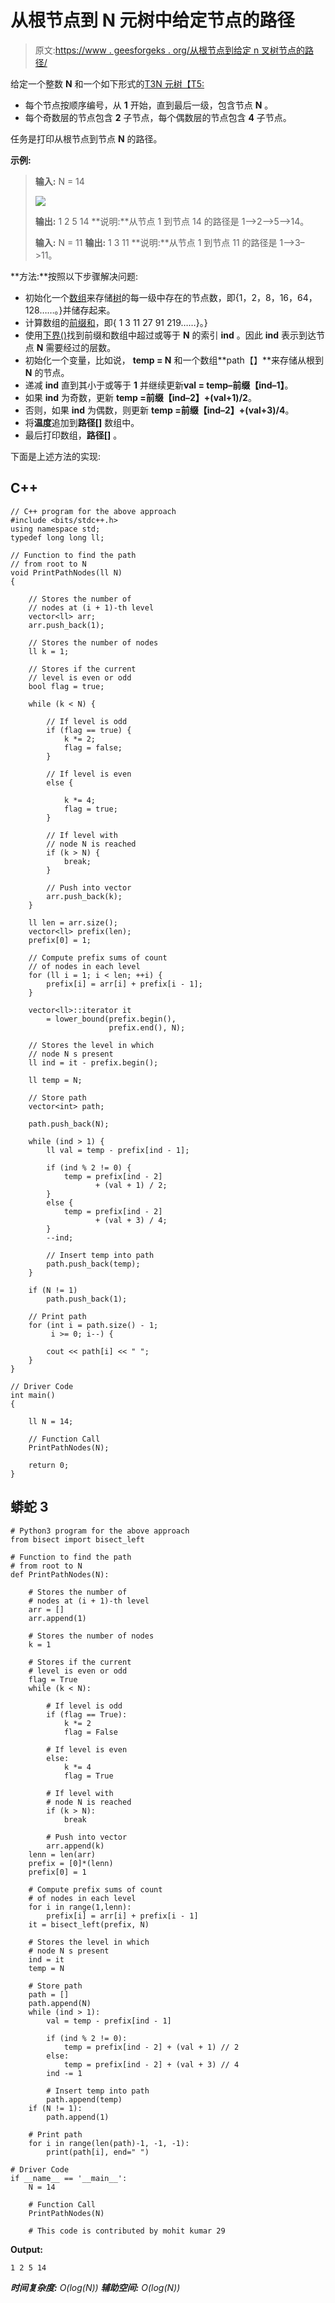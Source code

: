 # 从根节点到 N 元树中给定节点的路径

> 原文:[https://www . geesforgeks . org/从根节点到给定 n 叉树节点的路径/](https://www.geeksforgeeks.org/path-from-the-root-node-to-a-given-node-in-an-n-ary-tree/)

给定一个整数 **N** 和一个如下形式的[T3N 元树【T5:](https://www.geeksforgeeks.org/generic-treesn-array-trees/) 

*   每个节点按顺序编号，从 **1** 开始，直到最后一级，包含节点 **N** 。
*   每个奇数层的节点包含 **2** 子节点，每个偶数层的节点包含 **4** 子节点。

任务是打印从根节点到节点 **N** 的路径。

**示例:**

> **输入:** N = 14
> 
> ![](img/cc498a454afd1fbccf0c2884b9d4839f.png)
> 
> **输出:** 1 2 5 14
> **说明:**从节点 1 到节点 14 的路径是 1–>2–>5–>14。
> 
> **输入:** N = 11
> **输出:** 1 3 11
> **说明:**从节点 1 到节点 11 的路径是 1–>3–>11。

**方法:**按照以下步骤解决问题:

*   初始化一个[数组](https://www.geeksforgeeks.org/arrays-in-c-cpp/)来存储[树](https://www.geeksforgeeks.org/binary-tree-data-structure/)的每一级中存在的节点数，即{1，2，8，16，64，128……。}并储存起来。
*   计算数组的[前缀和](https://www.geeksforgeeks.org/prefix-sum-array-implementation-applications-competitive-programming/)，即{ 1 3 11 27 91 219……}。}
*   使用[下界()](https://www.geeksforgeeks.org/lower_bound-in-cpp/)找到前缀和数组中超过或等于 **N** 的索引 **ind** 。因此 **ind** 表示到达节点 **N** 需要经过的层数。
*   初始化一个变量，比如说， **temp = N** 和一个数组**path【】**来存储从根到 **N** 的节点。
*   递减 **ind** 直到其小于或等于 **1** 并继续更新**val = temp–前缀【ind–1】**。
*   如果 **ind** 为奇数，更新 **temp =前缀【ind–2】+(val+1)/2**。
*   否则，如果 **ind** 为偶数，则更新 **temp =前缀【ind–2】+(val+3)/4**。
*   将**温度**追加到**路径[]** 数组中。
*   最后打印数组，**路径[]** 。

下面是上述方法的实现:

## C++

```
// C++ program for the above approach
#include <bits/stdc++.h>
using namespace std;
typedef long long ll;

// Function to find the path
// from root to N
void PrintPathNodes(ll N)
{

    // Stores the number of
    // nodes at (i + 1)-th level
    vector<ll> arr;
    arr.push_back(1);

    // Stores the number of nodes
    ll k = 1;

    // Stores if the current
    // level is even or odd
    bool flag = true;

    while (k < N) {

        // If level is odd
        if (flag == true) {
            k *= 2;
            flag = false;
        }

        // If level is even
        else {

            k *= 4;
            flag = true;
        }

        // If level with
        // node N is reached
        if (k > N) {
            break;
        }

        // Push into vector
        arr.push_back(k);
    }

    ll len = arr.size();
    vector<ll> prefix(len);
    prefix[0] = 1;

    // Compute prefix sums of count
    // of nodes in each level
    for (ll i = 1; i < len; ++i) {
        prefix[i] = arr[i] + prefix[i - 1];
    }

    vector<ll>::iterator it
        = lower_bound(prefix.begin(),
                      prefix.end(), N);

    // Stores the level in which
    // node N s present
    ll ind = it - prefix.begin();

    ll temp = N;

    // Store path
    vector<int> path;

    path.push_back(N);

    while (ind > 1) {
        ll val = temp - prefix[ind - 1];

        if (ind % 2 != 0) {
            temp = prefix[ind - 2]
                   + (val + 1) / 2;
        }
        else {
            temp = prefix[ind - 2]
                   + (val + 3) / 4;
        }
        --ind;

        // Insert temp into path
        path.push_back(temp);
    }

    if (N != 1)
        path.push_back(1);

    // Print path
    for (int i = path.size() - 1;
         i >= 0; i--) {

        cout << path[i] << " ";
    }
}

// Driver Code
int main()
{

    ll N = 14;

    // Function Call
    PrintPathNodes(N);

    return 0;
}
```

## 蟒蛇 3

```
# Python3 program for the above approach
from bisect import bisect_left

# Function to find the path
# from root to N
def PrintPathNodes(N):

    # Stores the number of
    # nodes at (i + 1)-th level
    arr = []
    arr.append(1)

    # Stores the number of nodes
    k = 1

    # Stores if the current
    # level is even or odd
    flag = True
    while (k < N):

        # If level is odd
        if (flag == True):
            k *= 2
            flag = False

        # If level is even
        else:
            k *= 4
            flag = True

        # If level with
        # node N is reached
        if (k > N):
            break

        # Push into vector
        arr.append(k)
    lenn = len(arr)
    prefix = [0]*(lenn)
    prefix[0] = 1

    # Compute prefix sums of count
    # of nodes in each level
    for i in range(1,lenn):
        prefix[i] = arr[i] + prefix[i - 1]
    it = bisect_left(prefix, N)

    # Stores the level in which
    # node N s present
    ind = it
    temp = N

    # Store path
    path = []
    path.append(N)
    while (ind > 1):
        val = temp - prefix[ind - 1]

        if (ind % 2 != 0):
            temp = prefix[ind - 2] + (val + 1) // 2
        else:
            temp = prefix[ind - 2] + (val + 3) // 4
        ind -= 1

        # Insert temp into path
        path.append(temp)
    if (N != 1):
        path.append(1)

    # Print path
    for i in range(len(path)-1, -1, -1):
        print(path[i], end=" ")

# Driver Code
if __name__ == '__main__':
    N = 14

    # Function Call
    PrintPathNodes(N)

    # This code is contributed by mohit kumar 29
```

**Output:** 

```
1 2 5 14
```

***时间复杂度:** O(log(N))*
***辅助空间:** O(log(N))*